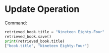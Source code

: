 # Update Operation

Command:
```python
retrieved_book.title = "Nineteen Eighty-Four"
retrieved_book.save()
print(retrieved_book.title)
["book.title", "Nineteen Eighty-Four"]